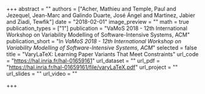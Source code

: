 +++
abstract = ""
authors = ["Acher, Mathieu and Temple, Paul and Jezequel, Jean-Marc and Galindo Duarte, José Ángel and Martinez, Jabier and Ziadi, Tewfik"]
date = "2018-02-01"
image_preview = ""
math = true
publication_types = ["1"]
publication = "VaMoS 2018 - 12th International Workshop on Variability Modelling of Software-Intensive Systems, ACM"
publication_short = "In *VaMoS 2018 - 12th International Workshop on Variability Modelling of Software-Intensive Systems, ACM*"
selected = false
title = "VaryLaTeX: Learning Paper Variants That Meet Constraints"
url_code = "https://hal.inria.fr/hal-01659161"
url_dataset = ""
url_pdf = "https://hal.inria.fr/hal-01659161/file/varyLaTeX.pdf"
url_project = ""
url_slides = ""
url_video = ""

+++
